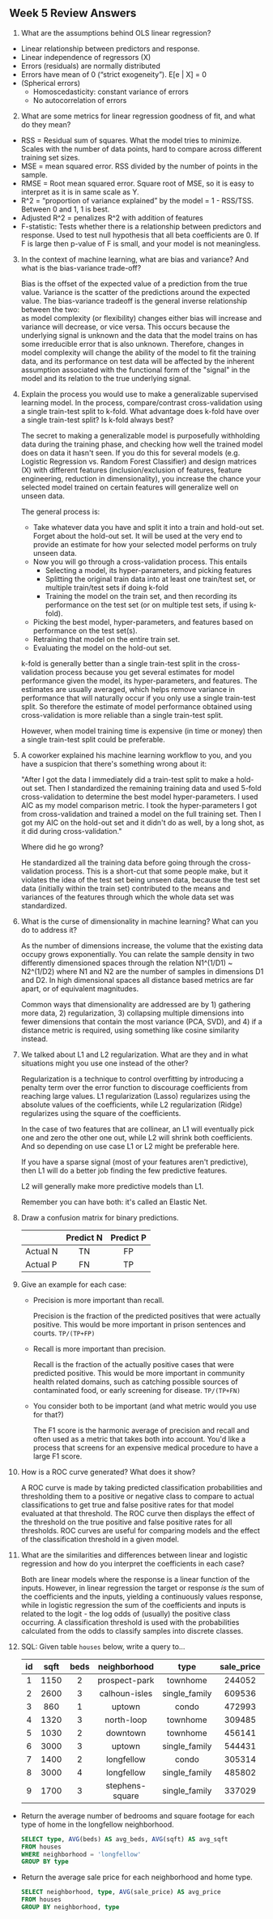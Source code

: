 ## Week 5 Review Answers

1. What are the assumptions behind OLS linear regression?

  * Linear relationship between predictors and response.
  * Linear independence of regressors (X)
  * Errors (residuals) are normally distributed
  * Errors have mean of 0 (“strict exogeneity”).  E[e | X] = 0
  * (Spherical errors)
    * Homoscedasticity: constant variance of errors
    * No autocorrelation of errors

2. What are some metrics for linear regression goodness of fit, and what do they
   mean?
  
  * RSS = Residual sum of squares. What the model tries to minimize. Scales with
    the number of data points, hard to compare across different training set sizes.  
  * MSE = mean squared error. RSS divided by the number of points in the sample.
  * RMSE = Root mean squared error. Square root of MSE, so it is easy to interpret
    as it is in same scale as Y.
  * R^2 = “proportion of variance explained” by the model = 1 - RSS/TSS.  Between 
    0 and 1, 1 is best.
  * Adjusted R^2 = penalizes R^2 with addition of features
  * F-statistic: Tests whether there is a relationship between predictors and 
    response.  Used to test null hypothesis that all beta coefficients are 0. If
    F is large then p-value of F is small, and your model is not meaningless.

3. In the context of machine learning, what are bias and variance?  And what is 
   the bias-variance trade-off?
   
   Bias is the offset of the expected value of a prediction from the true value.
   Variance is the scatter of the predictions around the expected value.  The 
   bias-variance tradeoff is the general inverse relationship between the two:  
   as model complexity (or flexibility) changes either bias will increase and 
   variance will decrease, or vice versa.  This occurs because the underlying 
   signal is unknown and the data that the model trains on has some irreducible 
   error that is also unknown.  Therefore, changes in model complexity will change
   the ability of the model to fit the training data, and its performance on test
   data will be affected by the inherent assumption associated with the functional
   form of the "signal" in the model and its relation to the true underlying signal.

4. Explain the process you would use to make a generalizable supervised learning model. 
   In the process, compare/contrast cross-validation using a single train-test split 
   to k-fold.  What advantage does k-fold have over a single train-test split?
   Is k-fold always best?

   The secret to making a generalizable model is purposefully withholding data during
   the training phase, and checking how well the trained model does on data it hasn't
   seen.  If you do this for several models (e.g. Logistic Regression vs. Random 
   Forest Classifier) and design matrices (X) with different features 
   (inclusion/exclusion of features, feature engineering, reduction in dimensionality),
   you increase the chance your selected model trained on certain features 
   will generalize well on unseen data.
    
   The general process is:
   * Take whatever data you have and split it into a train and hold-out set.
     Forget about the hold-out set.  It will be used at the very end to provide
     an estimate for how your selected model performs on truly unseen data.
   * Now you will go through a cross-validation process.  This entails
     * Selecting a model, its hyper-parameters, and picking features 
     * Splitting the original train data into at least one train/test set, or 
       multiple train/test sets if doing k-fold
     * Training the model on the train set, and then recording its performance on
       the test set (or on multiple test sets, if using k-fold).
   * Picking the best model, hyper-parameters, and features based on
     performance on the test set(s).
   * Retraining that model on the entire train set.
   * Evaluating the model on the hold-out set.  

   k-fold is generally better than a single train-test split in the cross-validation
   process because you get several estimates for model performance given the model,
   its hyper-parameters, and features.  The estimates are usually averaged, which
   helps remove variance in performance that will naturally occur if you only use 
   a single train-test split.  So therefore the estimate of model performance obtained
   using cross-validation is more reliable than a single train-test split.

   However, when model training time is expensive (in time or money) then a
   single train-test split could be preferable.

5. A coworker explained his machine learning workflow to you, and you have a suspicion that there's 
   something wrong about it:

   "After I got the data I immediately did a train-test split to make a hold-out set.  Then
    I standardized the remaining training data and used 5-fold cross-validation to determine the best
    model hyper-parameters.  I used AIC as my model comparison metric.  I took the hyper-parameters
    I got from cross-validation and trained a model on the full training set.  Then I got my AIC
    on the hold-out set and it didn't do as well, by a long shot, as it did during cross-validation."

    Where did he go wrong?

    He standardized all the training data before going through the 
    cross-validation process.  This is a short-cut that some people make,
    but it violates the idea of the test set being unseen data, because
    the test set data (initially within the train set) contributed to
    the means and variances of the features through which the whole 
    data set was standardized.

6. What is the curse of dimensionality in machine learning?  What can you do to 
   address it?

   As the number of dimensions increase, the volume that the existing data occupy
   grows exponentially. You can relate the sample density in two differently 
   dimensioned spaces through the relation N1^(1/D1) ~ N2^(1/D2) where N1 and N2 
   are the number of samples in dimensions D1 and D2.  In high dimensional spaces
   all distance based metrics are far apart, or of equivalent magnitudes.    
   
   Common ways that dimensionality are addressed are by 1) gathering more data, 
   2) regularization, 3) collapsing multiple dimensions into fewer dimensions that
   contain the most variance (PCA, SVD), and 4) if a distance metric is required,
   using something like cosine similarity instead.

7. We talked about L1 and L2 regularization.  What are they and in what situations 
   might you use one instead of the other?
  
   Regularization is a technique to control overfitting by introducing a penalty
   term over the error function to discourage coefficients from reaching large values.
   L1 regularization (Lasso) regularizes using the absolute values of the coefficients,
   while L2 regularization (Ridge) regularizes using the square of the coefficients.

   In the case of two features that are collinear, an L1 will eventually pick one and
   zero the other one out, while L2 will shrink both coefficients.  And so depending
   on use case L1 or L2 might be preferable here.

   If you have a sparse signal (most of your features aren't predictive), then L1
   will do a better job finding the few predictive features.

   L2 will generally make more predictive models than L1.

   Remember you can have both: it's called an Elastic Net.

8. Draw a confusion matrix for binary predictions.
  
   || Predict N | Predict P |
   |-|:-:|:-:|
   | Actual N |TN|FP|
   | Actual P |FN|TP|  


9. Give an example for each case:
   * Precision is more important than recall.  
    
     Precision is the fraction of the predicted positives that were actually 
     positive. This would be more important in prison sentences and courts. 
     `TP/(TP+FP)`

   * Recall is more important than precision.  
    
     Recall is the fraction of the actually positive cases that were predicted 
     positive.  This would be more important in community health related domains,
     such as catching possible sources of contaminated food, or early screening 
     for disease. `TP/(TP+FN)`

   * You consider both to be important (and what metric would you use for that?)
   
     The F1 score is the harmonic average of precision and recall and often used 
     as a metric that takes both into account.  You'd like a process that screens 
     for an expensive medical procedure to have a large F1 score.

10.  How is a ROC curve generated?  What does it show?

     A ROC curve is made by taking predicted classification probabilities and 
     thresholding them to a positive or negative class to compare to actual 
     classifications to get true and false positive rates for that model evaluated 
     at that threshold. The ROC curve then displays the effect of the threshold on 
     the true positive and false positive rates for all thresholds. ROC curves are 
     useful for comparing models and the effect of the classification threshold in 
     a given model.

11. What are the similarities and differences between linear and logistic 
    regression and how do you interpret the coefficients in each case?
    
    Both are linear models where the response is a linear function of the inputs.
    However, in linear regression the target or response *is* the sum of the 
    coefficients and the inputs, yielding a continuously values response, while 
    in logistic regression the sum of the coefficients and inputs is related to 
    the logit - the log odds of (usually) the positive class occurring.  A 
    classification threshold is used with the probabilities calculated from the 
    odds to classify samples into discrete classes.

12. SQL: Given table `houses` below, write a query to...

    | id | sqft | beds | neighborhood | type | sale_price |
    |:----------:|:------------:|:----------:|:----------:|:-----------:|:-----------:|
    | 1 | 1150 | 2 | prospect-park | townhome | 244052 |
    | 2 | 2600 | 3 | calhoun-isles | single_family | 609536 |
    | 3 | 860 | 1 | uptown | condo | 472993 |
    | 4 | 1320 | 3 | north-loop | townhome | 309485 |
    | 5 | 1030 | 2 | downtown | townhome | 456141 |
    | 6 | 3000 | 3 | uptown | single_family | 544431 |
    | 7 | 1400 | 2 | longfellow | condo | 305314 |
    | 8 | 3000 | 4 | longfellow | single_family | 485802 |
    | 9 | 1700 | 3 | stephens-square | single_family | 337029 |

   * Return the average number of bedrooms and square footage for each type of home in the longfellow neighborhood.
     ```SQL
     SELECT type, AVG(beds) AS avg_beds, AVG(sqft) AS avg_sqft
     FROM houses
     WHERE neighborhood = 'longfellow'
     GROUP BY type
     ```
   * Return the average sale price for each neighborhood and home type.
     ```SQL
     SELECT neighborhood, type, AVG(sale_price) AS avg_price
     FROM houses
     GROUP BY neighborhood, type
     ```
